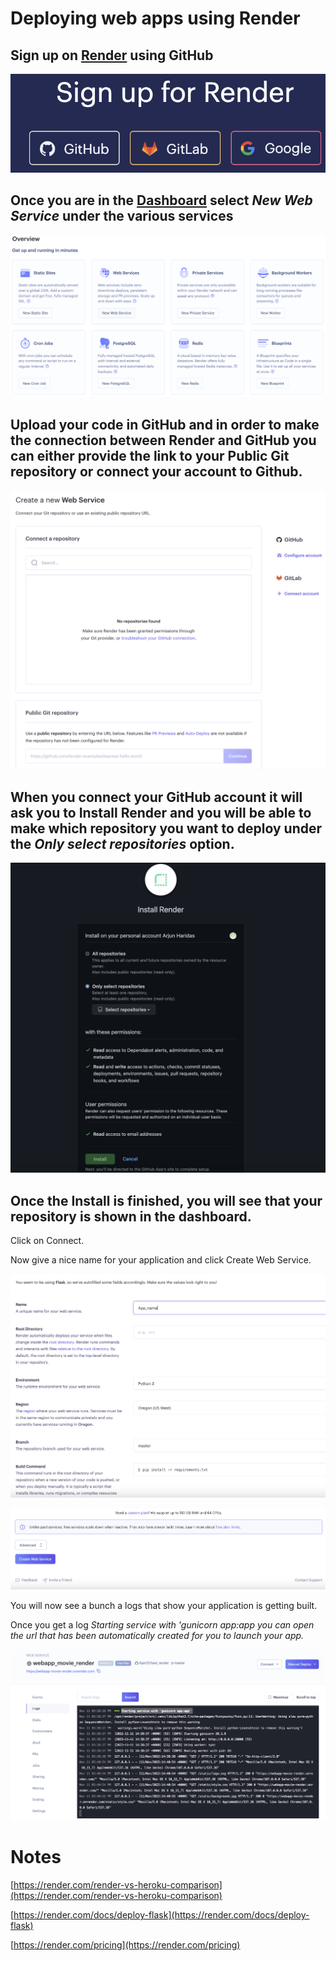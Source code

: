 # Deploying web apps using Render

## Sign up on [Render](https://dashboard.render.com/register) using GitHub

![Untitled](Deploying%20web%20apps%20using%20Render%20477bfc4b4200410294c0e16f8b7ef73a/Untitled.png)

## Once you are in the [Dashboard](https://dashboard.render.com/) select *New Web Service* under the various services

![Untitled](Deploying%20web%20apps%20using%20Render%20477bfc4b4200410294c0e16f8b7ef73a/Untitled%201.png)

## Upload your code in GitHub and in order to make the connection between Render and GitHub you can either provide the link to your Public Git repository or connect your account to Github.

![Untitled](Deploying%20web%20apps%20using%20Render%20477bfc4b4200410294c0e16f8b7ef73a/Untitled%202.png)

## When you connect your GitHub account it will ask you to Install Render and you will be able to make which repository you want to deploy under the *Only select repositories* option.

![Untitled](Deploying%20web%20apps%20using%20Render%20477bfc4b4200410294c0e16f8b7ef73a/Untitled%203.png)

## Once the Install is finished, you will see that your repository is shown in the dashboard.

Click on Connect.

Now give a nice name for your application and click Create Web Service.

![Untitled](Deploying%20web%20apps%20using%20Render%20477bfc4b4200410294c0e16f8b7ef73a/Untitled%204.png)

![Untitled](Deploying%20web%20apps%20using%20Render%20477bfc4b4200410294c0e16f8b7ef73a/Untitled%205.png)

You will now see a bunch a logs that show your application is getting built.

Once you get a log *Starting service with 'gunicorn app:app you can open the url that has been automatically created for you to launch your app.*

![Untitled](Deploying%20web%20apps%20using%20Render%20477bfc4b4200410294c0e16f8b7ef73a/Untitled%206.png)

# Notes

[https://render.com/render-vs-heroku-comparison](https://render.com/render-vs-heroku-comparison)

[https://render.com/docs/deploy-flask](https://render.com/docs/deploy-flask)

[https://render.com/pricing](https://render.com/pricing)